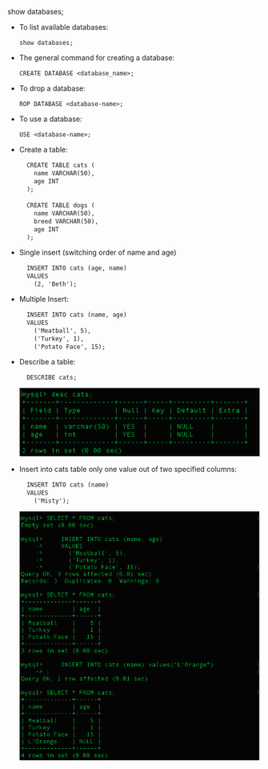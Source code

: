 show databases;

- To list available databases:

  ```
  show databases;
  ```

- The general command for creating a database:

  ```
  CREATE DATABASE <database_name>;
  ```

- To drop a database:

  ```
  ROP DATABASE <database-name>;
  ```

- To use a database:

  ```
  USE <database-name>;
  ```

- Create a table:

  ```
    CREATE TABLE cats (
      name VARCHAR(50),
      age INT
    );

    CREATE TABLE dogs (
      name VARCHAR(50),
      breed VARCHAR(50),
      age INT
    );
  ```

- Single insert (switching order of name and age)

  ```
    INSERT INTO cats (age, name)
    VALUES
      (2, 'Beth');
  ```

- Multiple Insert:

  ```
    INSERT INTO cats (name, age)
    VALUES
      ('Meatball', 5),
      ('Turkey', 1),
      ('Potato Face', 15);
  ```

- Describe a table:

  ```
    DESCRIBE cats;
  ```

  ![describe table](./img/desc-cats-table.png)

- Insert into cats table only one value out of two specified columns:

  ```
    INSERT INTO cats (name)
    VALUES
      ('Misty');
  ```

  ![insert into cats](./img/null.png)
